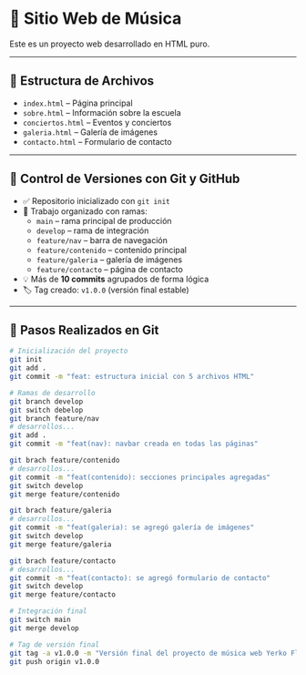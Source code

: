 # 🎵 Sitio Web de Música

Este es un proyecto web desarrollado en HTML puro.

---

## 📁 Estructura de Archivos

- `index.html` – Página principal
- `sobre.html` – Información sobre la escuela
- `conciertos.html` – Eventos y conciertos
- `galeria.html` – Galería de imágenes
- `contacto.html` – Formulario de contacto

---

## 🚀 Control de Versiones con Git y GitHub

- ✅ Repositorio inicializado con `git init`
- 🔀 Trabajo organizado con ramas:
  - `main` – rama principal de producción
  - `develop` – rama de integración
  - `feature/nav` – barra de navegación
  - `feature/contenido` – contenido principal
  - `feature/galeria` – galería de imágenes
  - `feature/contacto` – página de contacto
- 💡 Más de **10 commits** agrupados de forma lógica
- 🏷️ Tag creado: `v1.0.0` (versión final estable)

---

## 🧪 Pasos Realizados en Git

```bash
# Inicialización del proyecto
git init
git add .
git commit -m "feat: estructura inicial con 5 archivos HTML"

# Ramas de desarrollo
git branch develop
git switch debelop
git branch feature/nav
# desarrollos...
git add .
git commit -m "feat(nav): navbar creada en todas las páginas"

git brach feature/contenido
# desarrollos...
git commit -m "feat(contenido): secciones principales agregadas"
git switch develop
git merge feature/contenido

git brach feature/galeria
# desarrollos...
git commit -m "feat(galeria): se agregó galería de imágenes"
git switch develop
git merge feature/galeria

git brach feature/contacto
# desarrollos...
git commit -m "feat(contacto): se agregó formulario de contacto"
git switch develop
git merge feature/contacto

# Integración final
git switch main
git merge develop

# Tag de versión final
git tag -a v1.0.0 -m "Versión final del proyecto de música web Yerko Flores"
git push origin v1.0.0

